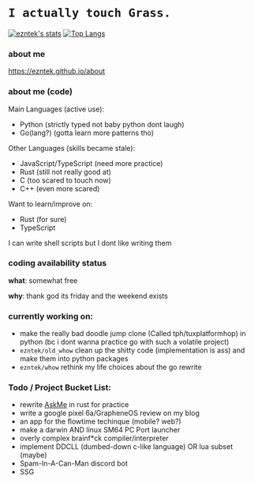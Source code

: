 # `I actually touch Grass.`
[![ezntek's stats](https://github-readme-stats.vercel.app/api?username=ezntek&count_private=true&show_icons=true&theme=radical)](https://github.com/anuraghazra/github-readme-stats)
[![Top Langs](https://github-readme-stats.vercel.app/api/top-langs/?username=ezntek&theme=radical)](https://github.com/anuraghazra/github-readme-stats)

### about me
https://ezntek.github.io/about

### about me (code)
Main Languages (active use):
* Python (strictly typed not baby python dont laugh)
* Go(lang?) (gotta learn more patterns tho)

Other Languages (skills became stale):
* JavaScript/TypeScript (need more practice)
* Rust (still not really good at)
* C (too scared to touch now)
* C++ (even more scared)

Want to learn/improve on:
* Rust (for sure)
* TypeScript

I can write shell scripts but I dont like writing them

### coding availability status
**what**: somewhat free

**why**: thank god its friday and the weekend exists

### currently working on:

* make the really bad doodle jump clone (Called tph/tuxplatformhop) in python (bc i dont wanna practice go with such a volatile project)
* `ezntek/old_whow` clean up the shitty code (implementation is ass) and make them into python packages
* `ezntek/whow` rethink my life choices about the go rewrite

### Todo / Project Bucket List:

* rewrite [AskMe](https://github.com/daringcuteseal/AskMe) in rust for practice
* write a google pixel 6a/GrapheneOS review on my blog
* an app for the flowtime techinque (mobile? web?)
* make a darwin AND linux SM64 PC Port launcher
* overly complex brainf\*ck compiler/interpreter
* implement DDCLL (dumbed-down c-like language) OR lua subset (maybe)
* Spam-In-A-Can-Man discord bot
* SSG
